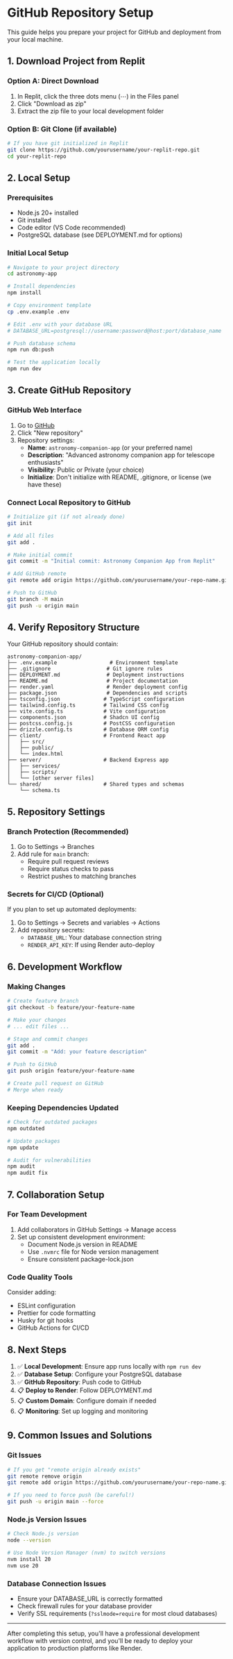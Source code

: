 # GitHub Repository Setup

This guide helps you prepare your project for GitHub and deployment from your local machine.

## 1. Download Project from Replit

### Option A: Direct Download
1. In Replit, click the three dots menu (⋯) in the Files panel
2. Click "Download as zip"
3. Extract the zip file to your local development folder

### Option B: Git Clone (if available)
```bash
# If you have git initialized in Replit
git clone https://github.com/yourusername/your-replit-repo.git
cd your-replit-repo
```

## 2. Local Setup

### Prerequisites
- Node.js 20+ installed
- Git installed
- Code editor (VS Code recommended)
- PostgreSQL database (see DEPLOYMENT.md for options)

### Initial Local Setup
```bash
# Navigate to your project directory
cd astronomy-app

# Install dependencies
npm install

# Copy environment template
cp .env.example .env

# Edit .env with your database URL
# DATABASE_URL=postgresql://username:password@host:port/database_name

# Push database schema
npm run db:push

# Test the application locally
npm run dev
```

## 3. Create GitHub Repository

### GitHub Web Interface
1. Go to [GitHub](https://github.com)
2. Click "New repository"
3. Repository settings:
   - **Name**: `astronomy-companion-app` (or your preferred name)
   - **Description**: "Advanced astronomy companion app for telescope enthusiasts"
   - **Visibility**: Public or Private (your choice)
   - **Initialize**: Don't initialize with README, .gitignore, or license (we have these)

### Connect Local Repository to GitHub
```bash
# Initialize git (if not already done)
git init

# Add all files
git add .

# Make initial commit
git commit -m "Initial commit: Astronomy Companion App from Replit"

# Add GitHub remote
git remote add origin https://github.com/yourusername/your-repo-name.git

# Push to GitHub
git branch -M main
git push -u origin main
```

## 4. Verify Repository Structure

Your GitHub repository should contain:

```
astronomy-companion-app/
├── .env.example                 # Environment template
├── .gitignore                  # Git ignore rules
├── DEPLOYMENT.md               # Deployment instructions
├── README.md                   # Project documentation
├── render.yaml                 # Render deployment config
├── package.json                # Dependencies and scripts
├── tsconfig.json              # TypeScript configuration
├── tailwind.config.ts         # Tailwind CSS config
├── vite.config.ts             # Vite configuration
├── components.json            # Shadcn UI config
├── postcss.config.js          # PostCSS configuration
├── drizzle.config.ts          # Database ORM config
├── client/                    # Frontend React app
│   ├── src/
│   ├── public/
│   └── index.html
├── server/                    # Backend Express app
│   ├── services/
│   ├── scripts/
│   └── [other server files]
└── shared/                    # Shared types and schemas
    └── schema.ts
```

## 5. Repository Settings

### Branch Protection (Recommended)
1. Go to Settings → Branches
2. Add rule for `main` branch:
   - Require pull request reviews
   - Require status checks to pass
   - Restrict pushes to matching branches

### Secrets for CI/CD (Optional)
If you plan to set up automated deployments:
1. Go to Settings → Secrets and variables → Actions
2. Add repository secrets:
   - `DATABASE_URL`: Your database connection string
   - `RENDER_API_KEY`: If using Render auto-deploy

## 6. Development Workflow

### Making Changes
```bash
# Create feature branch
git checkout -b feature/your-feature-name

# Make your changes
# ... edit files ...

# Stage and commit changes
git add .
git commit -m "Add: your feature description"

# Push to GitHub
git push origin feature/your-feature-name

# Create pull request on GitHub
# Merge when ready
```

### Keeping Dependencies Updated
```bash
# Check for outdated packages
npm outdated

# Update packages
npm update

# Audit for vulnerabilities
npm audit
npm audit fix
```

## 7. Collaboration Setup

### For Team Development
1. Add collaborators in GitHub Settings → Manage access
2. Set up consistent development environment:
   - Document Node.js version in README
   - Use `.nvmrc` file for Node version management
   - Ensure consistent package-lock.json

### Code Quality Tools
Consider adding:
- ESLint configuration
- Prettier for code formatting
- Husky for git hooks
- GitHub Actions for CI/CD

## 8. Next Steps

1. ✅ **Local Development**: Ensure app runs locally with `npm run dev`
2. ✅ **Database Setup**: Configure your PostgreSQL database
3. ✅ **GitHub Repository**: Push code to GitHub
4. 📋 **Deploy to Render**: Follow DEPLOYMENT.md
5. 📋 **Custom Domain**: Configure domain if needed
6. 📋 **Monitoring**: Set up logging and monitoring

## 9. Common Issues and Solutions

### Git Issues
```bash
# If you get "remote origin already exists"
git remote remove origin
git remote add origin https://github.com/yourusername/your-repo-name.git

# If you need to force push (be careful!)
git push -u origin main --force
```

### Node.js Version Issues
```bash
# Check Node.js version
node --version

# Use Node Version Manager (nvm) to switch versions
nvm install 20
nvm use 20
```

### Database Connection Issues
- Ensure your DATABASE_URL is correctly formatted
- Check firewall rules for your database provider
- Verify SSL requirements (`?sslmode=require` for most cloud databases)

---

After completing this setup, you'll have a professional development workflow with version control, and you'll be ready to deploy your application to production platforms like Render.